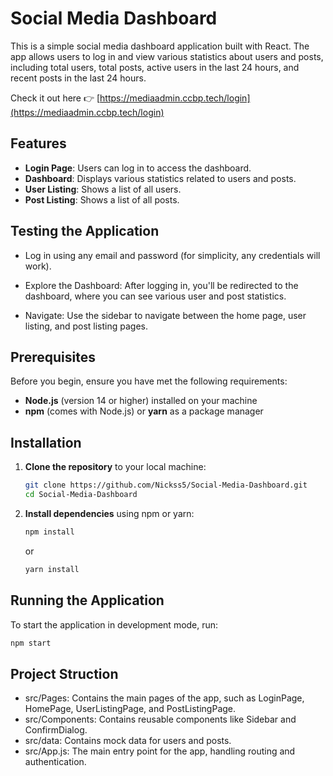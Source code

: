 # Social Media Dashboard

This is a simple social media dashboard application built with React. The app allows users to log in and view various statistics about users and posts, including total users, total posts, active users in the last 24 hours, and recent posts in the last 24 hours.

Check it out here 👉 [https://mediaadmin.ccbp.tech/login](https://mediaadmin.ccbp.tech/login)

## Features

- **Login Page**: Users can log in to access the dashboard.
- **Dashboard**: Displays various statistics related to users and posts.
- **User Listing**: Shows a list of all users.
- **Post Listing**: Shows a list of all posts.

## Testing the Application
- Log in using any email and password (for simplicity, any credentials will work).

- Explore the Dashboard: After logging in, you'll be redirected to the dashboard, where you can see various user and post statistics.

- Navigate: Use the sidebar to navigate between the home page, user listing, and post listing pages.


## Prerequisites

Before you begin, ensure you have met the following requirements:

- **Node.js** (version 14 or higher) installed on your machine
- **npm** (comes with Node.js) or **yarn** as a package manager

## Installation

1. **Clone the repository** to your local machine:

    ```bash
    git clone https://github.com/Nickss5/Social-Media-Dashboard.git
    cd Social-Media-Dashboard
    ```

2. **Install dependencies** using npm or yarn:

    ```bash
    npm install
    ```

    or

    ```bash
    yarn install
    ```

## Running the Application

To start the application in development mode, run:

```bash
npm start

````

## Project Struction

- src/Pages: Contains the main pages of the app, such as LoginPage, HomePage, UserListingPage, and PostListingPage.
- src/Components: Contains reusable components like Sidebar and ConfirmDialog.
- src/data: Contains mock data for users and posts.
- src/App.js: The main entry point for the app, handling routing and authentication.




